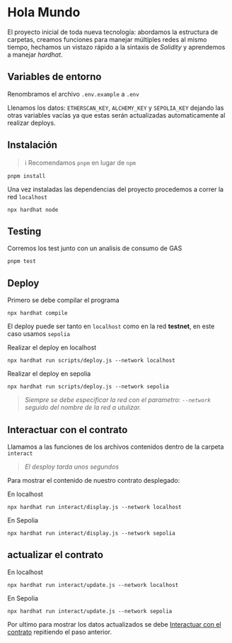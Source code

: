 # Hola Mundo

El proyecto inicial de toda nueva tecnología: abordamos la estructura de carpetas, creamos funciones para manejar múltiples redes al mismo tiempo, hechamos un vistazo rápido a la sintaxis de *Solidity* y aprendemos a manejar *hardhat*.  

## Variables de entorno

Renombramos el archivo `.env.example` a `.env`

Llenamos los datos: `ETHERSCAN_KEY`, `ALCHEMY_KEY` y `SEPOLIA_KEY` dejando las otras variables vacías ya que estas serán actualizadas automaticamente al realizar deploys.

## Instalación

> :information_source: Recomendamos `pnpm` en lugar de `npm`

```shell
pnpm install
```

Una vez instaladas las dependencias del proyecto procedemos a correr la red `localhost`

```shell
npx hardhat node
```

## Testing

Corremos los test junto con un analisis de consumo de GAS
```shell
pnpm test
```

## Deploy

Primero se debe compilar el programa

```shell
npx hardhat compile
```

El deploy puede ser tanto en `localhost` como en la red **testnet**, en este caso usamos `sepolia`

Realizar el deploy en localhost
```shell
npx hardhat run scripts/deploy.js --network localhost
```

Realizar el deploy en sepolia
```shell
npx hardhat run scripts/deploy.js --network sepolia
```

> *Siempre se debe especificar la red con el parametro: `--network` seguido del nombre de la red a utulizar.*

## Interactuar con el contrato

Llamamos a las funciones de los archivos contenidos dentro de la carpeta `interact`

> *El desploy tarda unos segundos*

Para mostrar el contenido de nuestro contrato desplegado:

En localhost
```shell
npx hardhat run interact/display.js --network localhost
```

En Sepolia
```shell
npx hardhat run interact/display.js --network sepolia
```

## actualizar el contrato

En localhost
```shell
npx hardhat run interact/update.js --network localhost
```

En Sepolia
```shell
npx hardhat run interact/update.js --network sepolia
```

Por ultimo para mostrar los datos actualizados se debe <a href="#interactuar-con-el-contrato">Interactuar con el contrato</a> repitiendo el paso anterior.

